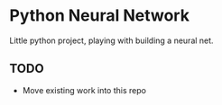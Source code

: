 # Python Neural Network
Little python project, playing with building a neural net.

## TODO
* Move existing work into this repo
